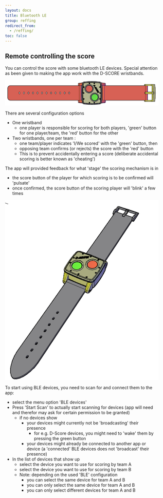 ```yaml
---
layout: docs
title: Bluetooth LE
group: reffing
redirect_from:
  - /reffing/
toc: false
---
```

## Remote controlling the score

You can control the score with some bluetooth LE devices.
Special attention as been given to making the app work with the D-SCORE wristbands.

![Bluetooth LE Wristbands D-Score](../img/d-score-horizontal.png)

There are several configuration options
- One wristband
    - one player is responsible for scoring for both players, 'green' button for one player/team, the 'red' button for the other
- Two wristbands, one per team : 
  - one team/player indicates 'I/We scored' with the 'green' button, then
  - opposing team confirms (or rejects) the score with the 'red' button
  - This is to prevent accidentally entering a score (deliberate accidental scoring is better known as 'cheating')  

The app will provided feedback for what 'stage' the scoring mechanism is in
- the score button of the player for which scoring is to be confirmed will 'pulsate'
- once confirmed, the score button of the scoring player will 'blink' a few times

![Bluetooth LE Wristbands D-Score](../img/d-score-vertical.png)

To start using BLE devices, you need to scan for and connect them to the app:
- select the menu option 'BLE devices'
- Press 'Start Scan' to actually start scanning for devices (app will need and therefor may ask for certain permission to be granted)
  - if no devices show
    - your devices might currently not be 'broadcasting' their presence
      - for e.g. D-Score devices, you might need to 'wake' them by pressing the green button
    - your devices might already be connected to another app or device (a 'connected' BLE devices does not 'broadcast' their presence) 
- In the list of devices that show up
  - select the device you want to use for scoring by team A
  - select the device you want to use for scoring by team B
  - Note: depending on the used 'BLE' configuration 
    - you can select the same device for team A and B
    - you can only select the same device for team A and B
    - you can only select different devices for team A and B